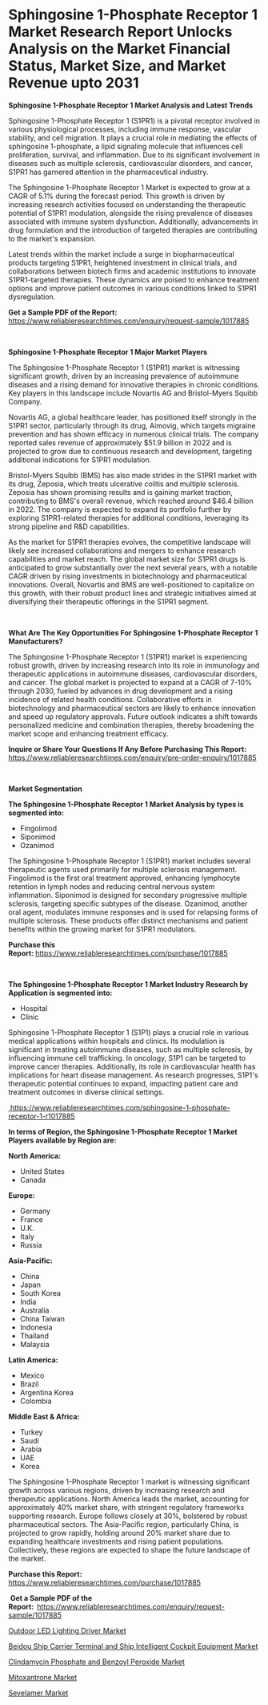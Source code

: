 <p><h1>Sphingosine 1-Phosphate Receptor 1 Market Research Report Unlocks Analysis on the Market Financial Status, Market Size, and Market Revenue upto 2031</h1></p><p><strong>Sphingosine 1-Phosphate Receptor 1 Market Analysis and Latest Trends</strong></p>
<p><p>Sphingosine 1-Phosphate Receptor 1 (S1PR1) is a pivotal receptor involved in various physiological processes, including immune response, vascular stability, and cell migration. It plays a crucial role in mediating the effects of sphingosine 1-phosphate, a lipid signaling molecule that influences cell proliferation, survival, and inflammation. Due to its significant involvement in diseases such as multiple sclerosis, cardiovascular disorders, and cancer, S1PR1 has garnered attention in the pharmaceutical industry.</p><p>The Sphingosine 1-Phosphate Receptor 1 Market is expected to grow at a CAGR of 5.1% during the forecast period. This growth is driven by increasing research activities focused on understanding the therapeutic potential of S1PR1 modulation, alongside the rising prevalence of diseases associated with immune system dysfunction. Additionally, advancements in drug formulation and the introduction of targeted therapies are contributing to the market's expansion. </p><p>Latest trends within the market include a surge in biopharmaceutical products targeting S1PR1, heightened investment in clinical trials, and collaborations between biotech firms and academic institutions to innovate S1PR1-targeted therapies. These dynamics are poised to enhance treatment options and improve patient outcomes in various conditions linked to S1PR1 dysregulation.</p></p>
<p><strong>Get a Sample PDF of the Report:&nbsp;</strong> <a href="https://www.reliableresearchtimes.com/enquiry/request-sample/1017885?utm_campaign=1835&utm_medium=2&utm_source=Github&utm_content=ia&utm_term=04122024&utm_id=sphingosine-1-phosphate-receptor-1">https://www.reliableresearchtimes.com/enquiry/request-sample/1017885</a></p>
<p>&nbsp;</p>
<p><strong>Sphingosine 1-Phosphate Receptor 1 Major Market Players</strong></p>
<p><p>The Sphingosine 1-Phosphate Receptor 1 (S1PR1) market is witnessing significant growth, driven by an increasing prevalence of autoimmune diseases and a rising demand for innovative therapies in chronic conditions. Key players in this landscape include Novartis AG and Bristol-Myers Squibb Company.</p><p>Novartis AG, a global healthcare leader, has positioned itself strongly in the S1PR1 sector, particularly through its drug, Aimovig, which targets migraine prevention and has shown efficacy in numerous clinical trials. The company reported sales revenue of approximately $51.9 billion in 2022 and is projected to grow due to continuous research and development, targeting additional indications for S1PR1 modulation.</p><p>Bristol-Myers Squibb (BMS) has also made strides in the S1PR1 market with its drug, Zeposia, which treats ulcerative colitis and multiple sclerosis. Zeposia has shown promising results and is gaining market traction, contributing to BMS's overall revenue, which reached around $46.4 billion in 2022. The company is expected to expand its portfolio further by exploring S1PR1-related therapies for additional conditions, leveraging its strong pipeline and R&D capabilities.</p><p>As the market for S1PR1 therapies evolves, the competitive landscape will likely see increased collaborations and mergers to enhance research capabilities and market reach. The global market size for S1PR1 drugs is anticipated to grow substantially over the next several years, with a notable CAGR driven by rising investments in biotechnology and pharmaceutical innovations. Overall, Novartis and BMS are well-positioned to capitalize on this growth, with their robust product lines and strategic initiatives aimed at diversifying their therapeutic offerings in the S1PR1 segment.</p></p>
<p>&nbsp;</p>
<p><strong>What Are The Key Opportunities For Sphingosine 1-Phosphate Receptor 1 Manufacturers?</strong></p>
<p><p>The Sphingosine 1-Phosphate Receptor 1 (S1PR1) market is experiencing robust growth, driven by increasing research into its role in immunology and therapeutic applications in autoimmune diseases, cardiovascular disorders, and cancer. The global market is projected to expand at a CAGR of 7-10% through 2030, fueled by advances in drug development and a rising incidence of related health conditions. Collaborative efforts in biotechnology and pharmaceutical sectors are likely to enhance innovation and speed up regulatory approvals. Future outlook indicates a shift towards personalized medicine and combination therapies, thereby broadening the market scope and enhancing treatment efficacy.</p></p>
<p><strong>Inquire or Share Your Questions If Any Before Purchasing This Report:</strong> <a href="https://www.reliableresearchtimes.com/enquiry/pre-order-enquiry/1017885?utm_campaign=1835&utm_medium=2&utm_source=Github&utm_content=ia&utm_term=04122024&utm_id=sphingosine-1-phosphate-receptor-1">https://www.reliableresearchtimes.com/enquiry/pre-order-enquiry/1017885</a></p>
<p>&nbsp;</p>
<p><strong>Market Segmentation</strong></p>
<p><strong>The Sphingosine 1-Phosphate Receptor 1 Market Analysis by types is segmented into:</strong></p>
<p><ul><li>Fingolimod</li><li>Siponimod</li><li>Ozanimod</li></ul></p>
<p><p>The Sphingosine 1-Phosphate Receptor 1 (S1PR1) market includes several therapeutic agents used primarily for multiple sclerosis management. Fingolimod is the first oral treatment approved, enhancing lymphocyte retention in lymph nodes and reducing central nervous system inflammation. Siponimod is designed for secondary progressive multiple sclerosis, targeting specific subtypes of the disease. Ozanimod, another oral agent, modulates immune responses and is used for relapsing forms of multiple sclerosis. These products offer distinct mechanisms and patient benefits within the growing market for S1PR1 modulators.</p></p>
<p><strong>Purchase this Report:&nbsp;</strong><a href="https://www.reliableresearchtimes.com/purchase/1017885?utm_campaign=1835&utm_medium=2&utm_source=Github&utm_content=ia&utm_term=04122024&utm_id=sphingosine-1-phosphate-receptor-1">https://www.reliableresearchtimes.com/purchase/1017885</a></p>
<p>&nbsp;</p>
<p><strong>The Sphingosine 1-Phosphate Receptor 1 Market Industry Research by Application is segmented into:</strong></p>
<p><ul><li>Hospital</li><li>Clinic</li></ul></p>
<p><p>Sphingosine 1-Phosphate Receptor 1 (S1P1) plays a crucial role in various medical applications within hospitals and clinics. Its modulation is significant in treating autoimmune diseases, such as multiple sclerosis, by influencing immune cell trafficking. In oncology, S1P1 can be targeted to improve cancer therapies. Additionally, its role in cardiovascular health has implications for heart disease management. As research progresses, S1P1's therapeutic potential continues to expand, impacting patient care and treatment outcomes in diverse clinical settings.</p></p>
<p><a href="https://www.reliableresearchtimes.com/sphingosine-1-phosphate-receptor-1-r1017885?utm_campaign=1835&utm_medium=2&utm_source=Github&utm_content=ia&utm_term=04122024&utm_id=sphingosine-1-phosphate-receptor-1">&nbsp;https://www.reliableresearchtimes.com/sphingosine-1-phosphate-receptor-1-r1017885</a></p>
<p><strong>In terms of Region, the Sphingosine 1-Phosphate Receptor 1 Market Players available by Region are:</strong></p>
<p>
    <p> <strong> North America: </strong>
        <ul>
            <li>United States</li>
            <li>Canada</li>
        </ul>
        </p> 
    <p> <strong> Europe: </strong>
        <ul>
            <li>Germany</li>
            <li>France</li>
            <li>U.K.</li>
            <li>Italy</li>
            <li>Russia</li>
        </ul>
        </p> 
    <p> <strong> Asia-Pacific: </strong>
        <ul>
            <li>China</li>
            <li>Japan</li>
            <li>South Korea</li>
            <li>India</li>
            <li>Australia</li>
            <li>China Taiwan</li>
            <li>Indonesia</li>
            <li>Thailand</li>
            <li>Malaysia</li>
        </ul>
        </p> 
    <p> <strong> Latin America: </strong>
        <ul>
            <li>Mexico</li>
            <li>Brazil</li>
            <li>Argentina Korea</li>
            <li>Colombia</li>
        </ul>
        </p> 
    <p> <strong> Middle East & Africa: </strong>
        <ul>
            <li>Turkey</li>
            <li>Saudi</li>
            <li>Arabia</li>
            <li>UAE</li>
            <li>Korea</li>
        </ul>
    </p>
    </p>
<p><p>The Sphingosine 1-Phosphate Receptor 1 market is witnessing significant growth across various regions, driven by increasing research and therapeutic applications. North America leads the market, accounting for approximately 40% market share, with stringent regulatory frameworks supporting research. Europe follows closely at 30%, bolstered by robust pharmaceutical sectors. The Asia-Pacific region, particularly China, is projected to grow rapidly, holding around 20% market share due to expanding healthcare investments and rising patient populations. Collectively, these regions are expected to shape the future landscape of the market.</p></p>
<p><strong>Purchase this Report: </strong><a href="https://www.reliableresearchtimes.com/purchase/1017885?utm_campaign=1835&utm_medium=2&utm_source=Github&utm_content=ia&utm_term=04122024&utm_id=sphingosine-1-phosphate-receptor-1">https://www.reliableresearchtimes.com/purchase/1017885</a></p>
<p>&nbsp;<strong>Get a Sample PDF of the Report:&nbsp;&nbsp;</strong><a href="https://www.reliableresearchtimes.com/enquiry/request-sample/1017885?utm_campaign=1835&utm_medium=2&utm_source=Github&utm_content=ia&utm_term=04122024&utm_id=sphingosine-1-phosphate-receptor-1">https://www.reliableresearchtimes.com/enquiry/request-sample/1017885</a></p>
<p><strong></strong></p>
<p><p><a href="https://issuu.com/reportprime-2/docs/outdoor-led-lighting-driver-market-size-2030.pptx?utm_campaign=1835&utm_medium=2&utm_source=Github&utm_content=ia&utm_term=04122024&utm_id=sphingosine-1-phosphate-receptor-1">Outdoor LED Lighting Driver Market</a></p><p><a href="https://issuu.com/reportprime-2/docs/beidou-ship-carrier-terminal-and-ship-intelligent-?utm_campaign=1835&utm_medium=2&utm_source=Github&utm_content=ia&utm_term=04122024&utm_id=sphingosine-1-phosphate-receptor-1">Beidou Ship Carrier Terminal and Ship Intelligent Cockpit Equipment Market</a></p><p><a href="https://www.linkedin.com/pulse/regional-segment-trends-clindamycin-phosphate-benzoyl-peroxide-va8le?utm_campaign=1835&utm_medium=2&utm_source=Github&utm_content=ia&utm_term=04122024&utm_id=sphingosine-1-phosphate-receptor-1">Clindamycin Phosphate and Benzoyl Peroxide Market</a></p><p><a href="https://www.linkedin.com/pulse/in-depth-understanding-mitoxantrone-market-size-growth-7epge?utm_campaign=1835&utm_medium=2&utm_source=Github&utm_content=ia&utm_term=04122024&utm_id=sphingosine-1-phosphate-receptor-1">Mitoxantrone Market</a></p><p><a href="https://www.linkedin.com/pulse/sevelamer-markets-comprehensive-analysis-which-includes-forecasted-kmx0e?utm_campaign=1835&utm_medium=2&utm_source=Github&utm_content=ia&utm_term=04122024&utm_id=sphingosine-1-phosphate-receptor-1">Sevelamer Market</a></p></p>